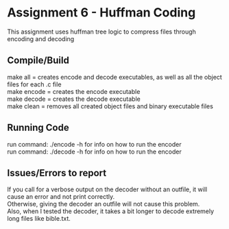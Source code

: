 # Assignment 6 - Huffman Coding
This assignment uses huffman tree logic to compress files through encoding and decoding

## Compile/Build
make all = creates encode and decode executables, as well as all the object files for each .c file<br>
make encode = creates the encode executable<br>
make decode = creates the decode executable<br>
make clean = removes all created object files and binary executable files<br>

## Running Code
run command: ./encode -h for info on how to run the encoder<br>
run command: ./decode -h for info on how to run the encoder<br>

## Issues/Errors to report
If you call for a verbose output on the decoder without an outfile, it will cause an error and not print correctly.<br>
Otherwise, giving the decoder an outfile will not cause this problem.<br>
Also, when I tested the decoder, it takes a bit longer to decode extremely long files like bible.txt.


